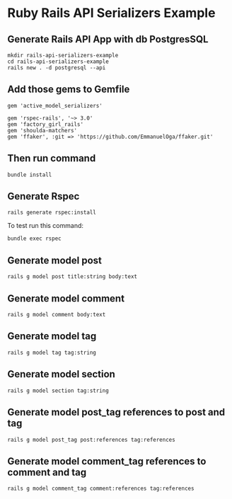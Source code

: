 # Ruby Rails API Serializers Example

## Generate Rails API App with db PostgresSQL
```
mkdir rails-api-serializers-example
cd rails-api-serializers-example
rails new . -d postgresql --api
```

## Add those gems to Gemfile

```
gem 'active_model_serializers'

gem 'rspec-rails', '~> 3.0'
gem 'factory_girl_rails'
gem 'shoulda-matchers'
gem 'ffaker', :git => 'https://github.com/EmmanuelOga/ffaker.git'
```

## Then run command
```
bundle install
```

## Generate Rspec
```
rails generate rspec:install
```
To test run this command:
```
bundle exec rspec
```

## Generate model post
```
rails g model post title:string body:text
```
## Generate model comment
```
rails g model comment body:text
```
## Generate model tag
```
rails g model tag tag:string
```
## Generate model section
```
rails g model section tag:string
```
## Generate model post_tag references to post and tag
```
rails g model post_tag post:references tag:references
```
## Generate model comment_tag references to comment and tag
```
rails g model comment_tag comment:references tag:references
```